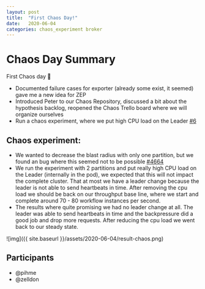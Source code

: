 ```yaml
---
layout: post
title:  "First Chaos Day!"
date:   2020-06-04
categories: chaos_experiment broker
---
```


# Chaos Day Summary

 First Chaos day :tada:

 * Documented failure cases for exporter (already some exist, it seemed) gave me a new idea for ZEP
 * Introduced Peter to our Chaos Repository, discussed a bit about the hypothesis backlog, reopened the Chaos Trello board where we will organize ourselves
 * Run a chaos experiment, where we put high CPU load on the Leader [#6](https://github.com/zeebe-io/zeebe-chaos/issues/6)

## Chaos experiment:

 * We wanted to decrease the blast radius with only one partition, but we found an bug where this seemed not to be possible [#4664](https://github.com/zeebe-io/zeebe/issues/4664)
 * We run the experiment with 2 partitions and put really high CPU load on the Leader (internally in the pod), we expected that this will not impact the complete cluster. That at most we have a leader change because the leader is not able to send heartbeats in time. After removing the cpu load we should be back on our throughput base line, where we start and complete around 70 - 80 workflow instances per second.
 * The results where quite promising we had no leader change at all. The leader was able to send heartbeats in time and the backpressure did a good job and drop more requests. After reducing the cpu load we went back to our steady state. 

![img]({{ site.baseurl }}/assets/2020-06-04/result-chaos.png)

## Participants

 * @pihme
 * @zelldon
